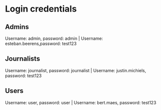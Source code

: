 # Login credentials

## Admins

Username: admin, password: admin |
Username: esteban.beerens,password: test123

## Journalists

Username: journalist, password: journalist |
Username: justin.michiels, password: test123

## Users

Username: user, password: user |
Username: bert.maes, password: test123
